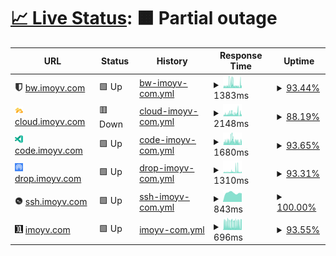 # [📈 Live Status](https://status.imoyv.com): <!--live status--> **🟧 Partial outage**

<!--start: status pages-->
<!-- This summary is generated by Upptime (https://github.com/upptime/upptime) -->
<!-- Do not edit this manually, your changes will be overwritten -->
<!-- prettier-ignore -->
| URL | Status | History | Response Time | Uptime |
| --- | ------ | ------- | ------------- | ------ |
| <img alt="" src="https://raw.githubusercontent.com/11vyo/status/main/assets/bw.png" height="13"> [bw.imoyv.com](https://bw.imoyv.com) | 🟩 Up | [bw-imoyv-com.yml](https://github.com/11vyo/status/commits/HEAD/history/bw-imoyv-com.yml) | <details><summary><img alt="Response time graph" src="./graphs/bw-imoyv-com/response-time-week.png" height="20"> 1383ms</summary><br><a href="https://status.imoyv.com/history/bw-imoyv-com"><img alt="Response time 1200" src="https://img.shields.io/endpoint?url=https%3A%2F%2Fraw.githubusercontent.com%2F11vyo%2Fstatus%2FHEAD%2Fapi%2Fbw-imoyv-com%2Fresponse-time.json"></a><br><a href="https://status.imoyv.com/history/bw-imoyv-com"><img alt="24-hour response time 1168" src="https://img.shields.io/endpoint?url=https%3A%2F%2Fraw.githubusercontent.com%2F11vyo%2Fstatus%2FHEAD%2Fapi%2Fbw-imoyv-com%2Fresponse-time-day.json"></a><br><a href="https://status.imoyv.com/history/bw-imoyv-com"><img alt="7-day response time 1383" src="https://img.shields.io/endpoint?url=https%3A%2F%2Fraw.githubusercontent.com%2F11vyo%2Fstatus%2FHEAD%2Fapi%2Fbw-imoyv-com%2Fresponse-time-week.json"></a><br><a href="https://status.imoyv.com/history/bw-imoyv-com"><img alt="30-day response time 1167" src="https://img.shields.io/endpoint?url=https%3A%2F%2Fraw.githubusercontent.com%2F11vyo%2Fstatus%2FHEAD%2Fapi%2Fbw-imoyv-com%2Fresponse-time-month.json"></a><br><a href="https://status.imoyv.com/history/bw-imoyv-com"><img alt="1-year response time 1200" src="https://img.shields.io/endpoint?url=https%3A%2F%2Fraw.githubusercontent.com%2F11vyo%2Fstatus%2FHEAD%2Fapi%2Fbw-imoyv-com%2Fresponse-time-year.json"></a></details> | <details><summary><a href="https://status.imoyv.com/history/bw-imoyv-com">93.44%</a></summary><a href="https://status.imoyv.com/history/bw-imoyv-com"><img alt="All-time uptime 97.17%" src="https://img.shields.io/endpoint?url=https%3A%2F%2Fraw.githubusercontent.com%2F11vyo%2Fstatus%2FHEAD%2Fapi%2Fbw-imoyv-com%2Fuptime.json"></a><br><a href="https://status.imoyv.com/history/bw-imoyv-com"><img alt="24-hour uptime 100.00%" src="https://img.shields.io/endpoint?url=https%3A%2F%2Fraw.githubusercontent.com%2F11vyo%2Fstatus%2FHEAD%2Fapi%2Fbw-imoyv-com%2Fuptime-day.json"></a><br><a href="https://status.imoyv.com/history/bw-imoyv-com"><img alt="7-day uptime 93.44%" src="https://img.shields.io/endpoint?url=https%3A%2F%2Fraw.githubusercontent.com%2F11vyo%2Fstatus%2FHEAD%2Fapi%2Fbw-imoyv-com%2Fuptime-week.json"></a><br><a href="https://status.imoyv.com/history/bw-imoyv-com"><img alt="30-day uptime 96.91%" src="https://img.shields.io/endpoint?url=https%3A%2F%2Fraw.githubusercontent.com%2F11vyo%2Fstatus%2FHEAD%2Fapi%2Fbw-imoyv-com%2Fuptime-month.json"></a><br><a href="https://status.imoyv.com/history/bw-imoyv-com"><img alt="1-year uptime 97.17%" src="https://img.shields.io/endpoint?url=https%3A%2F%2Fraw.githubusercontent.com%2F11vyo%2Fstatus%2FHEAD%2Fapi%2Fbw-imoyv-com%2Fuptime-year.json"></a></details>
| <img alt="" src="https://raw.githubusercontent.com/11vyo/status/main/assets/cloud.png" height="13"> [cloud.imoyv.com](https://cloud.imoyv.com) | 🟥 Down | [cloud-imoyv-com.yml](https://github.com/11vyo/status/commits/HEAD/history/cloud-imoyv-com.yml) | <details><summary><img alt="Response time graph" src="./graphs/cloud-imoyv-com/response-time-week.png" height="20"> 2148ms</summary><br><a href="https://status.imoyv.com/history/cloud-imoyv-com"><img alt="Response time 1817" src="https://img.shields.io/endpoint?url=https%3A%2F%2Fraw.githubusercontent.com%2F11vyo%2Fstatus%2FHEAD%2Fapi%2Fcloud-imoyv-com%2Fresponse-time.json"></a><br><a href="https://status.imoyv.com/history/cloud-imoyv-com"><img alt="24-hour response time 1359" src="https://img.shields.io/endpoint?url=https%3A%2F%2Fraw.githubusercontent.com%2F11vyo%2Fstatus%2FHEAD%2Fapi%2Fcloud-imoyv-com%2Fresponse-time-day.json"></a><br><a href="https://status.imoyv.com/history/cloud-imoyv-com"><img alt="7-day response time 2148" src="https://img.shields.io/endpoint?url=https%3A%2F%2Fraw.githubusercontent.com%2F11vyo%2Fstatus%2FHEAD%2Fapi%2Fcloud-imoyv-com%2Fresponse-time-week.json"></a><br><a href="https://status.imoyv.com/history/cloud-imoyv-com"><img alt="30-day response time 1899" src="https://img.shields.io/endpoint?url=https%3A%2F%2Fraw.githubusercontent.com%2F11vyo%2Fstatus%2FHEAD%2Fapi%2Fcloud-imoyv-com%2Fresponse-time-month.json"></a><br><a href="https://status.imoyv.com/history/cloud-imoyv-com"><img alt="1-year response time 1817" src="https://img.shields.io/endpoint?url=https%3A%2F%2Fraw.githubusercontent.com%2F11vyo%2Fstatus%2FHEAD%2Fapi%2Fcloud-imoyv-com%2Fresponse-time-year.json"></a></details> | <details><summary><a href="https://status.imoyv.com/history/cloud-imoyv-com">88.19%</a></summary><a href="https://status.imoyv.com/history/cloud-imoyv-com"><img alt="All-time uptime 96.27%" src="https://img.shields.io/endpoint?url=https%3A%2F%2Fraw.githubusercontent.com%2F11vyo%2Fstatus%2FHEAD%2Fapi%2Fcloud-imoyv-com%2Fuptime.json"></a><br><a href="https://status.imoyv.com/history/cloud-imoyv-com"><img alt="24-hour uptime 99.99%" src="https://img.shields.io/endpoint?url=https%3A%2F%2Fraw.githubusercontent.com%2F11vyo%2Fstatus%2FHEAD%2Fapi%2Fcloud-imoyv-com%2Fuptime-day.json"></a><br><a href="https://status.imoyv.com/history/cloud-imoyv-com"><img alt="7-day uptime 88.19%" src="https://img.shields.io/endpoint?url=https%3A%2F%2Fraw.githubusercontent.com%2F11vyo%2Fstatus%2FHEAD%2Fapi%2Fcloud-imoyv-com%2Fuptime-week.json"></a><br><a href="https://status.imoyv.com/history/cloud-imoyv-com"><img alt="30-day uptime 95.75%" src="https://img.shields.io/endpoint?url=https%3A%2F%2Fraw.githubusercontent.com%2F11vyo%2Fstatus%2FHEAD%2Fapi%2Fcloud-imoyv-com%2Fuptime-month.json"></a><br><a href="https://status.imoyv.com/history/cloud-imoyv-com"><img alt="1-year uptime 96.27%" src="https://img.shields.io/endpoint?url=https%3A%2F%2Fraw.githubusercontent.com%2F11vyo%2Fstatus%2FHEAD%2Fapi%2Fcloud-imoyv-com%2Fuptime-year.json"></a></details>
| <img alt="" src="https://raw.githubusercontent.com/11vyo/status/main/assets/code.png" height="13"> [code.imoyv.com](https://code.imoyv.com) | 🟩 Up | [code-imoyv-com.yml](https://github.com/11vyo/status/commits/HEAD/history/code-imoyv-com.yml) | <details><summary><img alt="Response time graph" src="./graphs/code-imoyv-com/response-time-week.png" height="20"> 1680ms</summary><br><a href="https://status.imoyv.com/history/code-imoyv-com"><img alt="Response time 1600" src="https://img.shields.io/endpoint?url=https%3A%2F%2Fraw.githubusercontent.com%2F11vyo%2Fstatus%2FHEAD%2Fapi%2Fcode-imoyv-com%2Fresponse-time.json"></a><br><a href="https://status.imoyv.com/history/code-imoyv-com"><img alt="24-hour response time 1489" src="https://img.shields.io/endpoint?url=https%3A%2F%2Fraw.githubusercontent.com%2F11vyo%2Fstatus%2FHEAD%2Fapi%2Fcode-imoyv-com%2Fresponse-time-day.json"></a><br><a href="https://status.imoyv.com/history/code-imoyv-com"><img alt="7-day response time 1680" src="https://img.shields.io/endpoint?url=https%3A%2F%2Fraw.githubusercontent.com%2F11vyo%2Fstatus%2FHEAD%2Fapi%2Fcode-imoyv-com%2Fresponse-time-week.json"></a><br><a href="https://status.imoyv.com/history/code-imoyv-com"><img alt="30-day response time 1489" src="https://img.shields.io/endpoint?url=https%3A%2F%2Fraw.githubusercontent.com%2F11vyo%2Fstatus%2FHEAD%2Fapi%2Fcode-imoyv-com%2Fresponse-time-month.json"></a><br><a href="https://status.imoyv.com/history/code-imoyv-com"><img alt="1-year response time 1600" src="https://img.shields.io/endpoint?url=https%3A%2F%2Fraw.githubusercontent.com%2F11vyo%2Fstatus%2FHEAD%2Fapi%2Fcode-imoyv-com%2Fresponse-time-year.json"></a></details> | <details><summary><a href="https://status.imoyv.com/history/code-imoyv-com">93.65%</a></summary><a href="https://status.imoyv.com/history/code-imoyv-com"><img alt="All-time uptime 97.15%" src="https://img.shields.io/endpoint?url=https%3A%2F%2Fraw.githubusercontent.com%2F11vyo%2Fstatus%2FHEAD%2Fapi%2Fcode-imoyv-com%2Fuptime.json"></a><br><a href="https://status.imoyv.com/history/code-imoyv-com"><img alt="24-hour uptime 100.00%" src="https://img.shields.io/endpoint?url=https%3A%2F%2Fraw.githubusercontent.com%2F11vyo%2Fstatus%2FHEAD%2Fapi%2Fcode-imoyv-com%2Fuptime-day.json"></a><br><a href="https://status.imoyv.com/history/code-imoyv-com"><img alt="7-day uptime 93.65%" src="https://img.shields.io/endpoint?url=https%3A%2F%2Fraw.githubusercontent.com%2F11vyo%2Fstatus%2FHEAD%2Fapi%2Fcode-imoyv-com%2Fuptime-week.json"></a><br><a href="https://status.imoyv.com/history/code-imoyv-com"><img alt="30-day uptime 97.00%" src="https://img.shields.io/endpoint?url=https%3A%2F%2Fraw.githubusercontent.com%2F11vyo%2Fstatus%2FHEAD%2Fapi%2Fcode-imoyv-com%2Fuptime-month.json"></a><br><a href="https://status.imoyv.com/history/code-imoyv-com"><img alt="1-year uptime 97.15%" src="https://img.shields.io/endpoint?url=https%3A%2F%2Fraw.githubusercontent.com%2F11vyo%2Fstatus%2FHEAD%2Fapi%2Fcode-imoyv-com%2Fuptime-year.json"></a></details>
| <img alt="" src="https://raw.githubusercontent.com/11vyo/status/main/assets/drop.png" height="13"> [drop.imoyv.com](https://drop.imoyv.com) | 🟩 Up | [drop-imoyv-com.yml](https://github.com/11vyo/status/commits/HEAD/history/drop-imoyv-com.yml) | <details><summary><img alt="Response time graph" src="./graphs/drop-imoyv-com/response-time-week.png" height="20"> 1310ms</summary><br><a href="https://status.imoyv.com/history/drop-imoyv-com"><img alt="Response time 1068" src="https://img.shields.io/endpoint?url=https%3A%2F%2Fraw.githubusercontent.com%2F11vyo%2Fstatus%2FHEAD%2Fapi%2Fdrop-imoyv-com%2Fresponse-time.json"></a><br><a href="https://status.imoyv.com/history/drop-imoyv-com"><img alt="24-hour response time 1150" src="https://img.shields.io/endpoint?url=https%3A%2F%2Fraw.githubusercontent.com%2F11vyo%2Fstatus%2FHEAD%2Fapi%2Fdrop-imoyv-com%2Fresponse-time-day.json"></a><br><a href="https://status.imoyv.com/history/drop-imoyv-com"><img alt="7-day response time 1310" src="https://img.shields.io/endpoint?url=https%3A%2F%2Fraw.githubusercontent.com%2F11vyo%2Fstatus%2FHEAD%2Fapi%2Fdrop-imoyv-com%2Fresponse-time-week.json"></a><br><a href="https://status.imoyv.com/history/drop-imoyv-com"><img alt="30-day response time 1081" src="https://img.shields.io/endpoint?url=https%3A%2F%2Fraw.githubusercontent.com%2F11vyo%2Fstatus%2FHEAD%2Fapi%2Fdrop-imoyv-com%2Fresponse-time-month.json"></a><br><a href="https://status.imoyv.com/history/drop-imoyv-com"><img alt="1-year response time 1068" src="https://img.shields.io/endpoint?url=https%3A%2F%2Fraw.githubusercontent.com%2F11vyo%2Fstatus%2FHEAD%2Fapi%2Fdrop-imoyv-com%2Fresponse-time-year.json"></a></details> | <details><summary><a href="https://status.imoyv.com/history/drop-imoyv-com">93.31%</a></summary><a href="https://status.imoyv.com/history/drop-imoyv-com"><img alt="All-time uptime 97.28%" src="https://img.shields.io/endpoint?url=https%3A%2F%2Fraw.githubusercontent.com%2F11vyo%2Fstatus%2FHEAD%2Fapi%2Fdrop-imoyv-com%2Fuptime.json"></a><br><a href="https://status.imoyv.com/history/drop-imoyv-com"><img alt="24-hour uptime 100.00%" src="https://img.shields.io/endpoint?url=https%3A%2F%2Fraw.githubusercontent.com%2F11vyo%2Fstatus%2FHEAD%2Fapi%2Fdrop-imoyv-com%2Fuptime-day.json"></a><br><a href="https://status.imoyv.com/history/drop-imoyv-com"><img alt="7-day uptime 93.31%" src="https://img.shields.io/endpoint?url=https%3A%2F%2Fraw.githubusercontent.com%2F11vyo%2Fstatus%2FHEAD%2Fapi%2Fdrop-imoyv-com%2Fuptime-week.json"></a><br><a href="https://status.imoyv.com/history/drop-imoyv-com"><img alt="30-day uptime 96.92%" src="https://img.shields.io/endpoint?url=https%3A%2F%2Fraw.githubusercontent.com%2F11vyo%2Fstatus%2FHEAD%2Fapi%2Fdrop-imoyv-com%2Fuptime-month.json"></a><br><a href="https://status.imoyv.com/history/drop-imoyv-com"><img alt="1-year uptime 97.28%" src="https://img.shields.io/endpoint?url=https%3A%2F%2Fraw.githubusercontent.com%2F11vyo%2Fstatus%2FHEAD%2Fapi%2Fdrop-imoyv-com%2Fuptime-year.json"></a></details>
| <img alt="" src="https://raw.githubusercontent.com/11vyo/status/main/assets/ssh.png" height="13"> [ssh.imoyv.com](https://ssh.imoyv.com) | 🟩 Up | [ssh-imoyv-com.yml](https://github.com/11vyo/status/commits/HEAD/history/ssh-imoyv-com.yml) | <details><summary><img alt="Response time graph" src="./graphs/ssh-imoyv-com/response-time-week.png" height="20"> 843ms</summary><br><a href="https://status.imoyv.com/history/ssh-imoyv-com"><img alt="Response time 639" src="https://img.shields.io/endpoint?url=https%3A%2F%2Fraw.githubusercontent.com%2F11vyo%2Fstatus%2FHEAD%2Fapi%2Fssh-imoyv-com%2Fresponse-time.json"></a><br><a href="https://status.imoyv.com/history/ssh-imoyv-com"><img alt="24-hour response time 802" src="https://img.shields.io/endpoint?url=https%3A%2F%2Fraw.githubusercontent.com%2F11vyo%2Fstatus%2FHEAD%2Fapi%2Fssh-imoyv-com%2Fresponse-time-day.json"></a><br><a href="https://status.imoyv.com/history/ssh-imoyv-com"><img alt="7-day response time 843" src="https://img.shields.io/endpoint?url=https%3A%2F%2Fraw.githubusercontent.com%2F11vyo%2Fstatus%2FHEAD%2Fapi%2Fssh-imoyv-com%2Fresponse-time-week.json"></a><br><a href="https://status.imoyv.com/history/ssh-imoyv-com"><img alt="30-day response time 633" src="https://img.shields.io/endpoint?url=https%3A%2F%2Fraw.githubusercontent.com%2F11vyo%2Fstatus%2FHEAD%2Fapi%2Fssh-imoyv-com%2Fresponse-time-month.json"></a><br><a href="https://status.imoyv.com/history/ssh-imoyv-com"><img alt="1-year response time 639" src="https://img.shields.io/endpoint?url=https%3A%2F%2Fraw.githubusercontent.com%2F11vyo%2Fstatus%2FHEAD%2Fapi%2Fssh-imoyv-com%2Fresponse-time-year.json"></a></details> | <details><summary><a href="https://status.imoyv.com/history/ssh-imoyv-com">100.00%</a></summary><a href="https://status.imoyv.com/history/ssh-imoyv-com"><img alt="All-time uptime 99.24%" src="https://img.shields.io/endpoint?url=https%3A%2F%2Fraw.githubusercontent.com%2F11vyo%2Fstatus%2FHEAD%2Fapi%2Fssh-imoyv-com%2Fuptime.json"></a><br><a href="https://status.imoyv.com/history/ssh-imoyv-com"><img alt="24-hour uptime 100.00%" src="https://img.shields.io/endpoint?url=https%3A%2F%2Fraw.githubusercontent.com%2F11vyo%2Fstatus%2FHEAD%2Fapi%2Fssh-imoyv-com%2Fuptime-day.json"></a><br><a href="https://status.imoyv.com/history/ssh-imoyv-com"><img alt="7-day uptime 100.00%" src="https://img.shields.io/endpoint?url=https%3A%2F%2Fraw.githubusercontent.com%2F11vyo%2Fstatus%2FHEAD%2Fapi%2Fssh-imoyv-com%2Fuptime-week.json"></a><br><a href="https://status.imoyv.com/history/ssh-imoyv-com"><img alt="30-day uptime 99.10%" src="https://img.shields.io/endpoint?url=https%3A%2F%2Fraw.githubusercontent.com%2F11vyo%2Fstatus%2FHEAD%2Fapi%2Fssh-imoyv-com%2Fuptime-month.json"></a><br><a href="https://status.imoyv.com/history/ssh-imoyv-com"><img alt="1-year uptime 99.24%" src="https://img.shields.io/endpoint?url=https%3A%2F%2Fraw.githubusercontent.com%2F11vyo%2Fstatus%2FHEAD%2Fapi%2Fssh-imoyv-com%2Fuptime-year.json"></a></details>
| <img alt="" src="https://raw.githubusercontent.com/11vyo/status/main/assets/imoyv.png" height="13"> [imoyv.com](https://imoyv.com) | 🟩 Up | [imoyv-com.yml](https://github.com/11vyo/status/commits/HEAD/history/imoyv-com.yml) | <details><summary><img alt="Response time graph" src="./graphs/imoyv-com/response-time-week.png" height="20"> 696ms</summary><br><a href="https://status.imoyv.com/history/imoyv-com"><img alt="Response time 1030" src="https://img.shields.io/endpoint?url=https%3A%2F%2Fraw.githubusercontent.com%2F11vyo%2Fstatus%2FHEAD%2Fapi%2Fimoyv-com%2Fresponse-time.json"></a><br><a href="https://status.imoyv.com/history/imoyv-com"><img alt="24-hour response time 1154" src="https://img.shields.io/endpoint?url=https%3A%2F%2Fraw.githubusercontent.com%2F11vyo%2Fstatus%2FHEAD%2Fapi%2Fimoyv-com%2Fresponse-time-day.json"></a><br><a href="https://status.imoyv.com/history/imoyv-com"><img alt="7-day response time 696" src="https://img.shields.io/endpoint?url=https%3A%2F%2Fraw.githubusercontent.com%2F11vyo%2Fstatus%2FHEAD%2Fapi%2Fimoyv-com%2Fresponse-time-week.json"></a><br><a href="https://status.imoyv.com/history/imoyv-com"><img alt="30-day response time 1021" src="https://img.shields.io/endpoint?url=https%3A%2F%2Fraw.githubusercontent.com%2F11vyo%2Fstatus%2FHEAD%2Fapi%2Fimoyv-com%2Fresponse-time-month.json"></a><br><a href="https://status.imoyv.com/history/imoyv-com"><img alt="1-year response time 1030" src="https://img.shields.io/endpoint?url=https%3A%2F%2Fraw.githubusercontent.com%2F11vyo%2Fstatus%2FHEAD%2Fapi%2Fimoyv-com%2Fresponse-time-year.json"></a></details> | <details><summary><a href="https://status.imoyv.com/history/imoyv-com">93.55%</a></summary><a href="https://status.imoyv.com/history/imoyv-com"><img alt="All-time uptime 96.86%" src="https://img.shields.io/endpoint?url=https%3A%2F%2Fraw.githubusercontent.com%2F11vyo%2Fstatus%2FHEAD%2Fapi%2Fimoyv-com%2Fuptime.json"></a><br><a href="https://status.imoyv.com/history/imoyv-com"><img alt="24-hour uptime 100.00%" src="https://img.shields.io/endpoint?url=https%3A%2F%2Fraw.githubusercontent.com%2F11vyo%2Fstatus%2FHEAD%2Fapi%2Fimoyv-com%2Fuptime-day.json"></a><br><a href="https://status.imoyv.com/history/imoyv-com"><img alt="7-day uptime 93.55%" src="https://img.shields.io/endpoint?url=https%3A%2F%2Fraw.githubusercontent.com%2F11vyo%2Fstatus%2FHEAD%2Fapi%2Fimoyv-com%2Fuptime-week.json"></a><br><a href="https://status.imoyv.com/history/imoyv-com"><img alt="30-day uptime 96.85%" src="https://img.shields.io/endpoint?url=https%3A%2F%2Fraw.githubusercontent.com%2F11vyo%2Fstatus%2FHEAD%2Fapi%2Fimoyv-com%2Fuptime-month.json"></a><br><a href="https://status.imoyv.com/history/imoyv-com"><img alt="1-year uptime 96.86%" src="https://img.shields.io/endpoint?url=https%3A%2F%2Fraw.githubusercontent.com%2F11vyo%2Fstatus%2FHEAD%2Fapi%2Fimoyv-com%2Fuptime-year.json"></a></details>

<!--end: status pages-->
